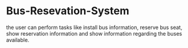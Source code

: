# Bus-Resevation-System
the user can perform tasks like install bus information, reserve bus seat, show reservation information and show information regarding the buses available.
